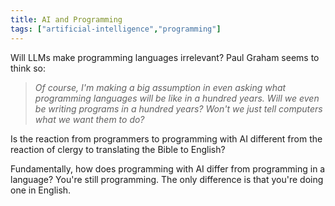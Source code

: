 ```yaml
---
title: AI and Programming
tags: ["artificial-intelligence","programming"]
---
```


Will LLMs make programming languages irrelevant? Paul Graham seems to think so:

> *Of course, I'm making a big assumption in even asking what programming languages will be like in a hundred years. Will we even be writing programs in a hundred years? Won't we just tell computers what we want them to do?*

Is the reaction from programmers to programming with AI different from the reaction of clergy to translating the Bible to English?

Fundamentally, how does programming with AI differ from programming in a language? You're still programming. The only difference is that you're doing one in English.